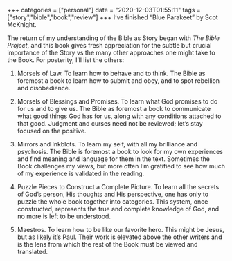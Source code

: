 +++
categories = ["personal"]
date = "2020-12-03T01:55:11"
tags = ["story","bible","book","review"]
+++
I’ve finished “Blue Parakeet” by Scot McKnight.

The return of my understanding of the Bible as Story began with _The Bible Project_, and this book gives fresh appreciation for the subtle but crucial importance of the Story vs the many other approaches one might take to the Book. For posterity, I’ll list the others:

1. Morsels of Law. To learn how to behave and to think. The Bible as foremost a book to learn how to submit and obey, and to spot rebellion and disobedience.

2. Morsels of Blessings and Promises. To learn what God promises to do for us and to give us. The Bible as foremost a book to communicate what good things God has for us, along with any conditions attached to that good. Judgment and curses need not be reviewed; let’s stay focused on the positive.

3. Mirrors and Inkblots. To learn my self, with all my brilliance and psychosis. The Bible is foremost a book to look for my own experiences and find meaning and language for them in the text. Sometimes the Book challenges my views, but more often I’m gratified to see how much of my experience is validated in the reading.

4. Puzzle Pieces to Construct a Complete Picture. To learn all the secrets of God’s person, His thoughts and His perspective, one has only to puzzle the whole book together into categories. This system, once constructed, represents the true and complete knowledge of God, and no more is left to be understood.

5. Maestros. To learn how to be like our favorite hero. This might be Jesus, but as likely it’s Paul. Their work is elevated above the other writers and is the lens from which the rest of the Book must be viewed and translated.

